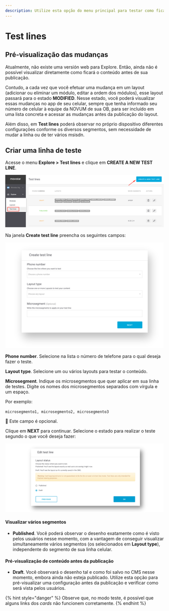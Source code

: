 ```yaml
---
description: Utilize esta opção do menu principal para testar como ficarão os conteúdos que está preparando antes da publicação ou use-a para visualizar simultaneamente o conteúdo de diferentes segmentos.
---
```


# Test lines

## Pré-visualização das mudanças

Atualmente, não existe uma versión web para Explore. Então, ainda não é possível visualizar diretamente como ficará o conteúdo antes de sua publicação.

Contudo, a cada vez que você efetuar uma mudança em um layout (adicionar ou eliminar um módulo, editar a ordem dos módulos), esse layout passará para o estado **MODIFIED**. Nesse estado, você poderá visualizar essas mudanças no app de seu celular, sempre que tenha informado seu número de celular à equipe da NOVUM de sua OB, para ser incluído em uma lista concreta e acessar as mudanças antes da publicação do layout.

Além disso, em **Test lines** poderá observar no próprio dispositivo diferentes configurações conforme os diversos segmentos, sem necessidade de mudar a linha ou de ter vários msisdn.

## Criar uma linha de teste

Acesse o menu **Explore > Test lines** e clique em **CREATE A NEW TEST LINE**.

![](.gitbook/assets/image%20%2858%29.png)

Na janela **Create test line** preencha os seguintes campos:

![](.gitbook/assets/image%20%2815%29.png)

**Phone number**. Selecione na lista o número de telefone para o qual deseja fazer o teste.

**Layout type**. Selecione um ou vários layouts para testar o conteúdo.

**Microsegment**. Indique os microsegmentos que quer aplicar em sua linha de testes. Digite os nomes dos microsegmentos separados com vírgula e um espaço.

Por exemplo:

`microsegmento1, microsegmento2, microsegmento3`

🔅 Este campo é opcional.

Clique em **NEXT** para continuar. Selecione o estado para realizar o teste segundo o que você deseja fazer:

![](.gitbook/assets/test_line_status.png)

#### Visualizar vários segmentos

- **Published**. Você poderá observar o desenho exatamente como é visto pelos usuários nesse momento, com a vantagem de conseguir visualizar simultaneamente vários segmentos (os selecionados em **Layout type**), independente do segmento de sua linha celular.

#### Pré-visualização de conteúdo antes da publicação

- **Draft**. Você observará o desenho tal e como foi salvo no CMS nesse momento, embora ainda não esteja publicado. Utilize esta opção para pré-visualizar uma configuração antes da publicação e verificar como será vista pelos usuários.

{% hint style="danger" %} Observe que, no modo teste, é possível que alguns links dos *cards* não funcionem corretamente. {% endhint %}
